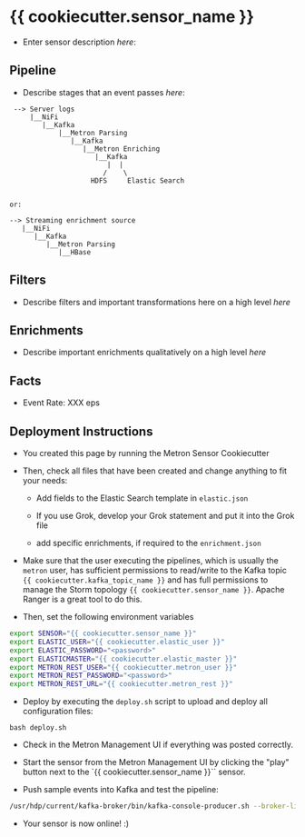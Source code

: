 # {{ cookiecutter.sensor_name }}

* Enter sensor description _here_:

## Pipeline

* Describe stages that an event passes _here_:

```none
 --> Server logs
     |__NiFi
        |__Kafka
            |__Metron Parsing
               |__Kafka
                  |__Metron Enriching
                     |__Kafka
                        |  |
                       /    \
                    HDFS     Elastic Search


or:

--> Streaming enrichment source
   |__NiFi
      |__Kafka
         |__Metron Parsing
            |__HBase
```

## Filters

* Describe filters and important transformations here on a high level _here_

## Enrichments

* Describe important enrichments qualitatively on a high level _here_

## Facts

* Event Rate:  XXX eps

## Deployment Instructions

* You created this page by running the Metron Sensor Cookiecutter

* Then, check all files that have been created and change anything to fit your needs:

    * Add fields to the Elastic Search template in `elastic.json`

    * If you use Grok, develop your Grok statement and put it into the Grok file

    * add specific enrichments, if required to the `enrichment.json`

* Make sure that the user executing the pipelines, which is usually the `metron` user, has sufficient permissions to read/write to the Kafka topic `{{ cookiecutter.kafka_topic_name }}` and has full permissions to manage the Storm topology `{{ cookiecutter.sensor_name }}`. Apache Ranger is a great tool to do this.

* Then, set the following environment variables

```bash
export SENSOR="{{ cookiecutter.sensor_name }}"
export ELASTIC_USER="{{ cookiecutter.elastic_user }}"
export ELASTIC_PASSWORD="<password>"
export ELASTICMASTER="{{ cookiecutter.elastic_master }}"
export METRON_REST_USER="{{ cookiecutter.metron_user }}"
export METRON_REST_PASSWORD="<password>"
export METRON_REST_URL="{{ cookiecutter.metron_rest }}"
```

* Deploy by executing the `deploy.sh` script to upload and deploy all configuration files:

```
bash deploy.sh
```

* Check in the Metron Management UI if everything was posted correctly.

* Start the sensor from the Metron Management UI by clicking the "play" button next to the `{{ cookiecutter.sensor_name }}`` sensor.

* Push sample events into Kafka and test the pipeline:

```bash
/usr/hdp/current/kafka-broker/bin/kafka-console-producer.sh --broker-list broker1.kafka:6667 --security-protocol SASL_PLAINTEXT --topic {{ cookiecutter.kafka_topic_name }}
```

* Your sensor is now online! :)